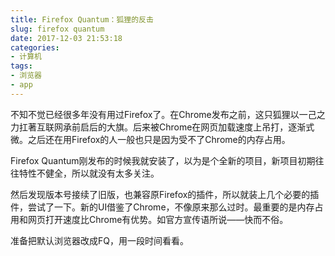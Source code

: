 ```yaml
---
title: Firefox Quantum：狐狸的反击
slug: firefox quantum
date: 2017-12-03 21:53:18
categories:
- 计算机
tags:
- 浏览器
- app
---
```

不知不觉已经很多年没有用过Firefox了。在Chrome发布之前，这只狐狸以一己之力扛著互联网承前启后的大旗。后来被Chrome在网页加载速度上吊打，逐渐式微。之后还在用Firefox的人一般也只是因为受不了Chrome的内存占用。

Firefox Quantum刚发布的时候我就安装了，以为是个全新的项目，新项目初期往往特性不健全，所以就没有太多关注。

然后发现版本号接续了旧版，也兼容原Firefox的插件，所以就装上几个必要的插件，尝试了一下。新的UI借鉴了Chrome，不像原来那么过时。最重要的是内存占用和网页打开速度比Chrome有优势。如官方宣传语所说——快而不俗。

准备把默认浏览器改成FQ，用一段时间看看。

